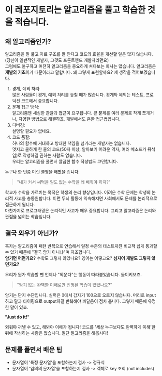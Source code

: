 # 이 레포지토리는 알고리즘을 풀고 학습한 것을 적습니다.

## 왜 알고리즘인가?

알고리즘을 잘 풀고 자료 구조를 잘 안다고 코드의 효율을 개선할 일은 많지 않습니다. (당신이 일반적인 개발자, 그것도 프론트엔드 개발자라면요)  
그럼에도 불구하고 여전히 알고리즘을 중요하게 쳐다보는 회사는 많습니다. 알고리즘은 **개발의 기초**이기 때문이라고 말합니다. 왜 그렇게 표현할까요? 제 생각을 적어보겠습니다.

1. 경계, 예외 처리:  
많은 사람들이 경계, 예외 처리를 놓칠 때가 많습니다. 경계와 예외는 테스트, 프로덕션 코드에서 중요합니다.
2. 문제 접근 방식:  
알고리즘엔 세심한 관찰과 접근이 요구됩니다. 큰 문제를 여러 문제로 작게 쪼개거나, 다양한 방법으로 해결하죠. 개발에서도 흔한 접근법입니다.
3. 디버깅:  
설명할 필요가 없네요.
4. 코드 품질:  
하나의 함수에 거대하고 방대한 책임을 넘기라는 개발자는 없습니다.  
멋지고 쿨하게 한 줄의 코드(50자 이상, 알아보기 어려운 약자, 여러 메소드가 뒤섞임)로 작성하길 권하는 사람도 없습니다.  
우리는 알고리즘을 풀면서 깔끔한 함수 작성법도 고민합니다.

누구나 한 번쯤 이런 불평을 해봤을 겁니다.

> "내가 커서 써먹을 일도 없는 수학을 왜 배워야 하지?"  

학교가 수학을 가르치는 목적은 학생의 논리 향상입니다. 어려운 수학 문제는 학생의 논리적 사고를 총동원합니다. 이런 두뇌 활동에 익숙해지면 사회에서도 문제를 논리적으로 접근하게 됩니다.  
마찬가지로 프로그래밍은 논리적인 사고가 매우 중요합니다. 그리고 알고리즘은 논리와 관점을 넓히는 학습입니다. 

## 결국 외우기 아닌가?

혹자는 알고리즘이 패턴 반복으로 연습해서 일정 수준의 테스트까진 비교적 쉽게 통과할 수 있기 때문에 "결국 암기 아니냐"며 자조합니다.  
**암기면 어떤가요?** 수학도 그렇지 않았나요? 영어는 어떻고요? **심지어 개발도 그렇지 않던가요?**  

우리가 뭔가 학습할 땐 언제나 "외운다"는 행동이 따라붙었습니다. 돌이켜보죠.  
> "암기 없는 완벽한 이해로만 진행된 학습이 있었나요?"  

암기는 단지 수단입니다. 실력은 0에서 갑자기 100으로 오르지 않습니다. 머리로 input하고 말과 타이핑으로 output하길 반복해야 깨달음이 점차 옵니다. 그렇기 때문에 유명한 말이 있죠. 
<p><strong>"Just do it!"</strong></p> 
외워야 꺼낼 수 있고, 해봐야 이해가 됩니다! 코드를 '세상 누구보다도 완벽하게 이해'한 뒤에 작성하는 사람은 없습니다. 일단 알고리즘을 해봅시다!

## 문제를 풀면서 배운 팁

- 문자열이 '특정 문자열'을 포함하는지 검사 -> 정규식
- 문자열이 '임의의 문자열'을 포함하는지 검사 -> 객체로 key 조회 (not includes)
